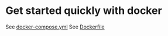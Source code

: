 # Get started quickly with docker

See [docker-compose.yml](../docker-compose.yml)
See [Dockerfile](../Dockerfile)
